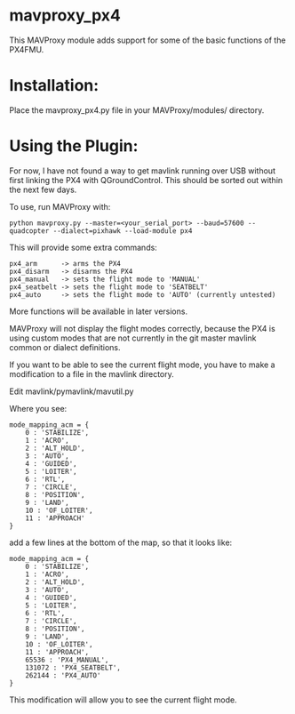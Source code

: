 mavproxy_px4
============

This MAVProxy module adds support for some of the basic functions of the PX4FMU.

Installation:
=============

Place the mavproxy_px4.py file in your MAVProxy/modules/ directory.

Using the Plugin:
=================

For now, I have not found a way to get mavlink running over USB without first linking the PX4 with QGroundControl.
This should be sorted out within the next few days.

To use, run MAVProxy with:

    python mavproxy.py --master=<your_serial_port> --baud=57600 --quadcopter --dialect=pixhawk --load-module px4
  
This will provide some extra commands:

    px4_arm      -> arms the PX4
    px4_disarm   -> disarms the PX4
    px4_manual   -> sets the flight mode to 'MANUAL'
    px4_seatbelt -> sets the flight mode to 'SEATBELT'
    px4_auto     -> sets the flight mode to 'AUTO' (currently untested)

More functions will be available in later versions.

MAVProxy will not display the flight modes correctly, because the PX4 is using custom modes that are not
currently in the git master mavlink common or dialect definitions.

If you want to be able to see the current flight mode, you have to make a modification to a file in
the mavlink directory.

Edit mavlink/pymavlink/mavutil.py

Where you see: 


    mode_mapping_acm = {
        0 : 'STABILIZE',
        1 : 'ACRO',
        2 : 'ALT_HOLD',
        3 : 'AUTO',
        4 : 'GUIDED',
        5 : 'LOITER',
        6 : 'RTL',
        7 : 'CIRCLE',
        8 : 'POSITION',
        9 : 'LAND',
        10 : 'OF_LOITER',
        11 : 'APPROACH'
    }

add a few lines at the bottom of the map, so that it looks like:
    
    mode_mapping_acm = {
        0 : 'STABILIZE',
        1 : 'ACRO',
        2 : 'ALT_HOLD',
        3 : 'AUTO',
        4 : 'GUIDED',
        5 : 'LOITER',
        6 : 'RTL',
        7 : 'CIRCLE',
        8 : 'POSITION',
        9 : 'LAND',
        10 : 'OF_LOITER',
        11 : 'APPROACH',
        65536 : 'PX4_MANUAL',
        131072 : 'PX4_SEATBELT',
        262144 : 'PX4_AUTO'
    }
  
This modification will allow you to see the current flight mode.   
  

  
